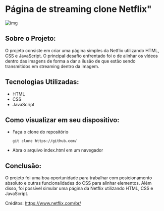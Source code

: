 ﻿# Página de streaming clone Netflix"
![img]()
## Sobre o Projeto:

O projeto consiste em criar uma página simples da Netflix utilizando HTML, CSS e JavaScript.
O principal desafio enfrentado foi o de alinhar os vídeos dentro das imagens de forma a dar a ilusão de que estão sendo transmitidos em streaming dentro da imagem.

## Tecnologias Utilizadas:

- HTML
- CSS
- JavaScript

 
## Como visualizar em seu dispositivo:

- Faça o clone do repositório

  `git clone https://github.com/` 

- Abra o arquivo index.html em um navegador

## Conclusão:

O projeto foi uma boa oportunidade para trabalhar com posicionamento absoluto e outras funcionalidades do CSS para alinhar elementos. Além disso, foi possível simular uma página da Netflix utilizando HTML, CSS e JavaScript.


Créditos: https://www.netflix.com/br/